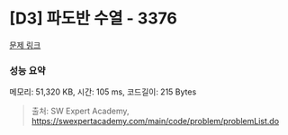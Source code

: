 # [D3] 파도반 수열 - 3376 

[문제 링크](https://swexpertacademy.com/main/code/problem/problemDetail.do?contestProbId=AWD3Y27q3QIDFAUZ) 

### 성능 요약

메모리: 51,320 KB, 시간: 105 ms, 코드길이: 215 Bytes



> 출처: SW Expert Academy, https://swexpertacademy.com/main/code/problem/problemList.do